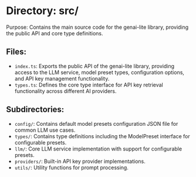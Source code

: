 # Directory: src/

Purpose: Contains the main source code for the genai-lite library, providing the public API and core type definitions.

## Files:

- `index.ts`: Exports the public API of the genai-lite library, providing access to the LLM service, model preset types, configuration options, and API key management functionality.
- `types.ts`: Defines the core type interface for API key retrieval functionality across different AI providers.

## Subdirectories:

- `config/`: Contains default model presets configuration JSON file for common LLM use cases.
- `types/`: Contains type definitions including the ModelPreset interface for configurable presets.
- `llm/`: Core LLM service implementation with support for configurable presets.
- `providers/`: Built-in API key provider implementations.
- `utils/`: Utility functions for prompt processing.